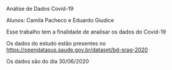 Análise de Dados Covid-19

Alunos: Camila Pacheco e Eduardo Giudice


Esse trabalho tem a finalidade de analisar os dados do Covid-19

Os dados do estudo estão presentes no https://opendatasus.saude.gov.br/dataset/bd-srag-2020

Os dados são do dia 30/06/2020
